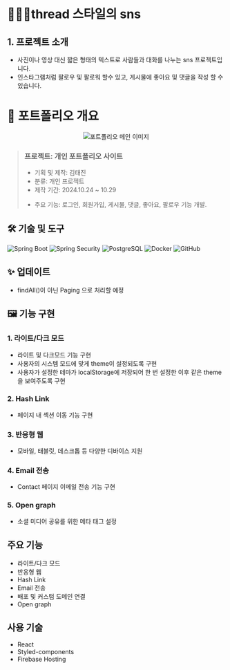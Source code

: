 # 🧑‍🤝‍🧑thread 스타일의 sns



## 1. 프로젝트 소개
- 사진이나 영상 대신 짧은 형태의 텍스트로 사람들과 대화를 나누는 sns 프로젝트입니다.
- 인스타그램처럼 팔로우 및 팔로워 할수 있고, 게시물에 좋아요 및 댓글을 작성 할 수 있습니다.

# 📝 포트폴리오 개요

<div align="center">
  <img src="https://github.com/user-attachments/assets/62e62850-dc3c-4637-aae2-ac37c65a0deab" alt="포트폴리오 메인 이미지"/>
</div>

> ### 프로젝트: 개인 포트폴리오 사이트
>
> - 기획 및 제작: 김태진  
>- 분류: 개인 프로젝트  
>- 제작 기간: 2024.10.24 ~ 10.29  
><!-- - 배포일: 2021.10.05-->
> - 주요 기능: 로그인, 회원가입, 게시물, 댓글, 좋아요, 팔로우 기능 개발.


## 🛠 기술 및 도구

![Spring Boot](https://img.shields.io/badge/-Spring_Boot-6DB33F?logo=springboot&logoColor=white&style=flat)
![Spring Security](https://img.shields.io/badge/-Spring_Security-6DB33F?logo=springsecurity&logoColor=white&style=flat)
![PostgreSQL](https://img.shields.io/badge/-PostgreSQL-4169E1?logo=postgresql&logoColor=white&style=flat)
![Docker](https://img.shields.io/badge/-Docker-2496ED?logo=docker&logoColor=white&style=flat)
![GitHub](https://img.shields.io/badge/-GitHub-181717?logo=github&logoColor=white&style=flat)

<!-- ## 🔗 링크
- 웹사이트: [https://keemtj.com](https://keemtj.com)-->

## ✨ 업데이트
- findAll()이 아닌 Paging 으로 처리할 예정

## 🖼 기능 구현

### 1. 라이트/다크 모드
- 라이트 및 다크모드 기능 구현
- 사용자의 시스템 모드에 맞게 theme이 설정되도록 구현
- 사용자가 설정한 테마가 localStorage에 저장되어 한 번 설정한 이후 같은 theme을 보여주도록 구현

### 2. Hash Link
- 페이지 내 섹션 이동 기능 구현

### 3. 반응형 웹
- 모바일, 태블릿, 데스크톱 등 다양한 디바이스 지원

### 4. Email 전송
- Contact 페이지 이메일 전송 기능 구현

### 5. Open graph
- 소셜 미디어 공유를 위한 메타 태그 설정

## 주요 기능
- 라이트/다크 모드
- 반응형 웹
- Hash Link
- Email 전송
- 배포 및 커스텀 도메인 연결
- Open graph

## 사용 기술
- React
- Styled-components
- Firebase Hosting

